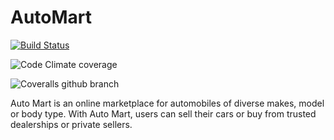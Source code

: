 # AutoMart


[![Build Status](https://travis-ci.org/minlinx/AutoMart.svg?branch=develop)](https://travis-ci.org/minlinx/AutoMart)


![Code Climate coverage](https://img.shields.io/codeclimate/coverage/github/minlinx/automart.svg)

![Coveralls github branch](https://img.shields.io/coveralls/github/lemurheavy/minlinx/AutoMart/develop.svg)


Auto Mart is an online marketplace for automobiles of diverse makes, model or body type. With Auto Mart, users can sell their cars or buy from trusted dealerships or private sellers.
